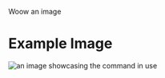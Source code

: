 Woow an image

# Example Image

![an image showcasing the command in use](/static/images/commands/heavensdoor/heavens%20door%20woow.png)
